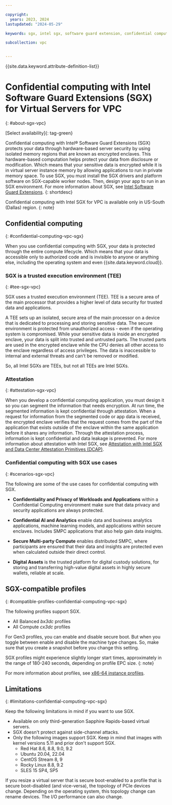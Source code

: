 ```yaml
---

copyright:
  years: 2023, 2024
lastupdated: "2024-05-29"

keywords: sgx, intel sgx, software guard extension, confidential computing, trusted execution environment, TEE, data protection

subcollection: vpc


---
```


{{site.data.keyword.attribute-definition-list}}

# Confidential computing with Intel Software Guard Extensions (SGX) for Virtual Servers for VPC
{: #about-sgx-vpc}

[Select availability]{: tag-green}

Confidential computing with Intel&reg; Software Guard Extensions (SGX) protects your data through hardware-based server security by using isolated memory regions that are known as encrypted enclaves. This hardware-based computation helps protect your data from disclosure or modification. Which means that your sensitive data is encrypted while it is in virtual server instance memory by allowing applications to run in private memory space. To use SGX, you must install the SGX drivers and platform software on SGX-capable worker nodes. Then, design your app to run in an SGX environment. For more information about SGX, see [Intel Software Guard Extensions](https://www.intel.com/content/www/us/en/developer/tools/software-guard-extensions/overview.html).
{: shortdesc}

Confidential computing with Intel SGX for VPC is available only in US-South (Dallas) region.
{: note}

## Confidential computing
{: #confidential-computing-vpc-sgx}

When you use confidential computing with SGX, your data is protected through the entire compute lifecycle. Which means that your data is accessible only to authorized code and is invisible to anyone or anything else, including the operating system and even {{site.data.keyword.cloud}}.

### SGX is a trusted execution environment (TEE)
{: #tee-sgx-vpc}

SGX uses a trusted execution environment (TEE). TEE is a secure area of the main processor that provides a higher level of data security for trusted data and applications.

A TEE sets up an isolated, secure area of the main processor on a device that is dedicated to processing and storing sensitive data. The secure environment is protected from unauthorized access - even if the operating system is compromised. While your sensitive data is inside an encrypted enclave, your data is split into trusted and untrusted parts. The trusted parts are used in the encrypted enclave while the CPU denies all other access to the enclave regardless of access privileges. The data is inaccessible to internal and external threats and can't be removed or modified.

So, all Intel SGXs are TEEs, but not all TEEs are Intel SGXs.

### Attestation
{: #attestation-sgx-vpc}

When you develop a confidential computing application, you must design it so you can segment the information that needs encryption. At run time, the segmented information is kept confidential through attestation. When a request for information from the segmented code or app data is received, the encrypted enclave verifies that the request comes from the part of the application that exists outside of the enclave within the same application before it shares any information. Through the attestation process, information is kept confidential and data leakage is prevented. For more information about attestation with Intel SGX, see [Attestation with Intel SGX and Data Center Attestation Primitives (DCAP)](/docs/vpc?topic=vpc-about-attestation-sgx-dcap-vpc).

<!--Attestation in SGX is the process of demonstrating that an operation is instantiated. SGX attestation confirms that the intended software or code is running within an encrypted enclave. In other words, attestation provides evidence that you are running in an SGX platform that is inside a properly instantiated encrypted enclave, on a system that has a known security configuration.

Attestation is signed and verified when you provision a server with ECDSA signed collateral that is then saved in the caching service. While SGX helps uphold the integrity and confidentiality of your data (thanks to the encrypted enclaves), SGX doesn't protect against all attack types - such as side-channel attacks.-->

### Confidential computing with SGX use cases
{: #scenarios-sgx-vpc}

The following are some of the use cases for confidential computing with SGX.

* **Confidentiality and Privacy of Workloads and Applications** within a Confidential Computing environment make sure that data privacy and security applications are always protected.

* **Confidential AI and Analytics** enable data and business analytics applications, machine learning models, and applications within secure enclaves. Includes SMPC applications that also help gain data insights.

* **Secure Multi-party Compute** enables distributed SMPC, where participants are ensured that their data and insights are protected even when calculated outside their direct control.

* **Digital Assets** is the trusted platform for digital custody solutions, for storing and transferring high-value digital assets in highly secure wallets, reliable at scale.

## SGX-compatible profiles
{: #compatible-profiles-confidential-computing-vpc-sgx}

The following profiles support SGX.

* All Balanced _bx3dc_ profiles
* All Compute _cx3dc_ profiles

For Gen3 profiles, you can enable and disable secure boot. But when you toggle between enable and disable the machine type changes. So, make sure that you create a snapshot before you change this setting.

SGX profiles might experience slightly longer start times, approximately in the range of 180-240 seconds, depending on profile EPC size.
{: note}

For more information about profiles, see [x86-64 instance profiles](/docs/vpc?topic=vpc-profiles).

## Limitations
{: #limitations-confidential-computing-vpc-sgx}

Keep the following limitations in mind if you want to use SGX.

* Available on only third-generation Sapphire Rapids-based virtual servers.
* SGX doesn't protect against side-channel attacks.
* Only the following images support SGX. Keep in mind that images with kernel versions 5.11 and prior don't support SGX.
   - Red Hat 8.6, 8.8, 9.0, 9.2
   - Ubuntu 20.04, 22.04
   - CentOS Stream 8, 9
   - Rocky Linux 8.8, 9.2
   - SLES 15 SP4, SP5

If you resize a virtual server that is secure boot-enabled to a profile that is secure boot-disabled (and vice-versa), the topology of PCIe devices change. Depending on the operating system, this topology change can rename devices. The I/O performance can also change.
